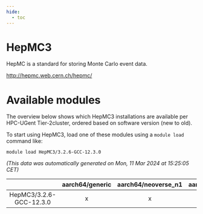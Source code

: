 ```yaml
---
hide:
  - toc
---
```


HepMC3
======


HepMC is a standard for storing Monte Carlo event data.

http://hepmc.web.cern.ch/hepmc/
# Available modules


The overview below shows which HepMC3 installations are available per HPC-UGent Tier-2cluster, ordered based on software version (new to old).

To start using HepMC3, load one of these modules using a `module load` command like:

```shell
module load HepMC3/3.2.6-GCC-12.3.0
```

*(This data was automatically generated on Mon, 11 Mar 2024 at 15:25:05 CET)*  

| |aarch64/generic|aarch64/neoverse_n1|aarch64/neoverse_v1|x86_64/generic|x86_64/amd/zen2|x86_64/amd/zen3|x86_64/intel/haswell|x86_64/intel/skylake_avx512|
| :---: | :---: | :---: | :---: | :---: | :---: | :---: | :---: | :---: |
|HepMC3/3.2.6-GCC-12.3.0|x|x|x|x|x|x|x|x|
